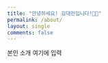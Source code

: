 ```yaml
---
title: "안녕하세요! 김대민입니다!👋🏻"
permalink: /about/
layout: single
comments: false
---
```


본인 소개 여기에 입력
